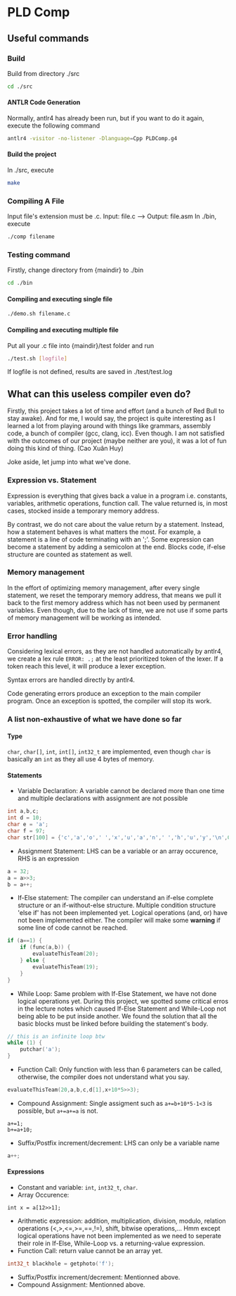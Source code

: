 # PLD Comp

## Useful commands

### Build
Build from directory ./src
```bash
cd ./src
```
#### ANTLR Code Generation
Normally, antlr4 has already been run, but if you want to do it again, execute the following command
```bash
antlr4 -visitor -no-listener -Dlanguage=Cpp PLDComp.g4
```
#### Build the project
In ./src, execute
```bash
make
```

### Compiling A File
Input file's extension must be .c. Input: file.c --> Output: file.asm
In ./bin, execute
```bash
./comp filename
```
### Testing command
Firstly, change directory from {maindir} to ./bin
```bash
cd ./bin
```

#### Compiling and executing single file
```bash
./demo.sh filename.c
```
#### Compiling and executing multiple file
Put all your .c file into {maindir}/test folder and run
```bash
./test.sh [logfile]
```
If logfile is not defined, results are saved in ./test/test.log

## What can this useless compiler even do?
Firstly, this project takes a lot of time and effort (and a bunch of Red Bull to stay awake). And for me, I would say, the project is quite interesting as I learned a lot from playing around with things like grammars, assembly code, a bunch of compiler (gcc, clang, icc). Even though. I am not satisfied with the outcomes of our project (maybe neither are you), it was a lot of fun doing this kind of thing. (Cao Xuân Huy)

Joke aside, let jump into what we've done.

### Expression vs. Statement
Expression is everything that gives back a value in a program i.e. constants, variables, arithmetic operations, function call. The value returned is, in most cases, stocked inside a temporary memory address.

By contrast, we do not care about the value return by a statement. Instead, how a statement behaves is what matters the most. For example, a statement is a line of code terminating with an ';'. Some expression can become a statement by adding a semicolon at the end. Blocks code, if-else structure are counted as statement as well.

### Memory management
In the effort of optimizing memory management, after every single statement, we reset the temporary memory address, that means we pull it back to the first memory address which has not been used by permanent variables. Even though, due to the lack of time, we are not use if some parts of memory management will be working as intended.

### Error handling
Considering lexical errors, as they are not handled automatically by antlr4, we create a lex rule `ERROR: .;` at the least prioritized token of the lexer. If a token reach this level, it will produce a lexer exception.

Syntax errors are handled directly by antlr4.

Code generating errors produce an exception to the main compiler program. Once an exception is spotted, the compiler will stop its work.
### A list non-exhaustive of what we have done so far
#### Type
`char`, `char[]`, `int`, `int[]`, `int32_t` are implemented, even though `char` is basically an `int` as they all use 4 bytes of memory.
#### Statements
* Variable Declaration: A variable cannot be declared more than one time and multiple declarations with assignment are not possible
```c
int a,b,c;
int d = 10;
char e = 'a';
char f = 97;
char str[100] = {'c','a','o',' ','x','u','a','n',' ','h','u','y','\n',0};
```
* Assignment Statement: LHS can be a variable or an array occurence, RHS is an expression
```c
a = 32;
a = a>>3;
b = a++;
```
* If-Else statement: The compiler can understand an if-else complete structure or an if-without-else structure. Multiple condition structure 'else if' has not been implemented yet. Logical operations (and, or) have not been implemented either. The compiler will make some **warning** if some line of code cannot be reached.
```c
if (a==1) {
    if (func(a,b)) {
        evaluateThisTeam(20);
    } else {
        evaluateThisTeam(19);
    }
}
```
* While Loop: Same problem with If-Else Statement, we have not done logical operations yet. During this project, we spotted some critical erros in the lecture notes which caused If-Else Statement and While-Loop not being able to be put inside another. We found the solution that all the basic blocks must be linked before building the statement's body.
```c
// this is an infinite loop btw
while (1) {
    putchar('a');
}
```
* Function Call: Only function with less than 6 parameters can be called, otherwise, the compiler does not understand what you say.
```c
evaluateThisTeam(20,a,b,c,d[1],x+10*5>>3);
```
* Compound Assignment: Single assigment such as `a+=b+10*5-1<3` is possible, but `a+=a+=a` is not.
```
a+=1;
b+=a+10;
```
* Suffix/Postfix increment/decrement: LHS can only be a variable name
```c
a++;
```

#### Expressions
* Constant and variable: `int`, `int32_t`, `char`.
* Array Occurence:
```
int x = a[12>>1];
```
* Arithmetic expression: addition, multiplication, division, modulo, relation operations (<,>,<=,>=,==,!=), shift, bitwise operations,... Hmm except logical operations have not been implemented as we need to seperate their role in If-Else, While-Loop vs. a returning-value expression.
* Function Call: return value cannot be an array yet.
```c
int32_t blackhole = getphoto('f');
```
* Suffix/Postfix increment/decrement: Mentionned above.
* Compound Assignment: Mentionned above.